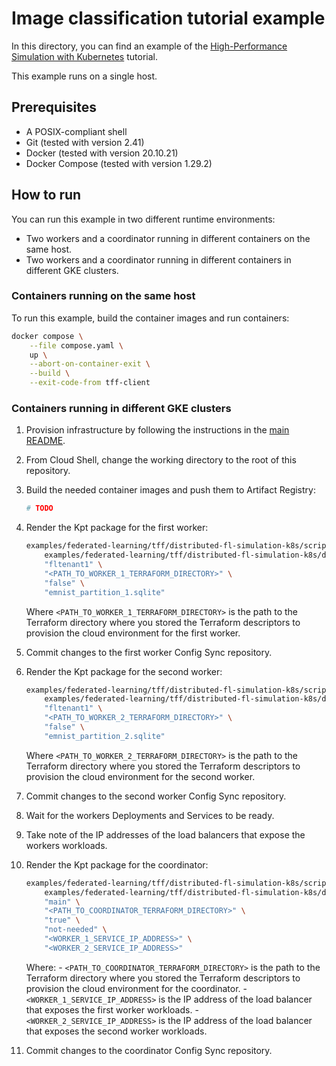 # Image classification tutorial example

In this directory, you can find an example of the
[High-Performance Simulation with Kubernetes](https://www.tensorflow.org/federated/tutorials/high_performance_simulation_with_kubernetes)
tutorial.

This example runs on a single host.

## Prerequisites

- A POSIX-compliant shell
- Git (tested with version 2.41)
- Docker (tested with version 20.10.21)
- Docker Compose (tested with version 1.29.2)

## How to run

You can run this example in two different runtime environments:

- Two workers and a coordinator running in different containers on the same host.
- Two workers and a coordinator running in different containers in different GKE clusters.

### Containers running on the same host

To run this example, build the container images and run containers:

```sh
docker compose \
    --file compose.yaml \
    up \
    --abort-on-container-exit \
    --build \
    --exit-code-from tff-client
```

### Containers running in different GKE clusters

1. Provision infrastructure by following the instructions in the [main README](../../../../README.md).
1. From Cloud Shell, change the working directory to the root of this repository.
1. Build the needed container images and push them to Artifact Registry:

    ```sh
    # TODO
    ```

1. Render the Kpt package for the first worker:

    ```sh
    examples/federated-learning/tff/distributed-fl-simulation-k8s/scripts/generate-example-tff-workload-descriptors.sh \
        examples/federated-learning/tff/distributed-fl-simulation-k8s/distributed-fl-workload-pkg \
        "fltenant1" \
        "<PATH_TO_WORKER_1_TERRAFORM_DIRECTORY>" \
        "false" \
        "emnist_partition_1.sqlite"
    ```

    Where `<PATH_TO_WORKER_1_TERRAFORM_DIRECTORY>` is the path to the Terraform
    directory where you stored the Terraform descriptors to provision the cloud
    environment for the first worker.

1. Commit changes to the first worker Config Sync repository.
1. Render the Kpt package for the second worker:

    ```sh
    examples/federated-learning/tff/distributed-fl-simulation-k8s/scripts/generate-example-tff-workload-descriptors.sh \
        examples/federated-learning/tff/distributed-fl-simulation-k8s/distributed-fl-workload-pkg \
        "fltenant1" \
        "<PATH_TO_WORKER_2_TERRAFORM_DIRECTORY>" \
        "false" \
        "emnist_partition_2.sqlite"
    ```

    Where `<PATH_TO_WORKER_2_TERRAFORM_DIRECTORY>` is the path to the Terraform
    directory where you stored the Terraform descriptors to provision the cloud
    environment for the second worker.

1. Commit changes to the second worker Config Sync repository.
1. Wait for the workers Deployments and Services to be ready.
1. Take note of the IP addresses of the load balancers that expose the workers
    workloads.
1. Render the Kpt package for the coordinator:

    ```sh
    examples/federated-learning/tff/distributed-fl-simulation-k8s/scripts/generate-example-tff-workload-descriptors.sh \
        examples/federated-learning/tff/distributed-fl-simulation-k8s/distributed-fl-workload-pkg \
        "main" \
        "<PATH_TO_COORDINATOR_TERRAFORM_DIRECTORY>" \
        "true" \
        "not-needed" \
        "<WORKER_1_SERVICE_IP_ADDRESS>" \
        "<WORKER_2_SERVICE_IP_ADDRESS>"
    ```

    Where:
        - `<PATH_TO_COORDINATOR_TERRAFORM_DIRECTORY>` is the path to the
            Terraform directory where you stored the Terraform descriptors to
            provision the cloud environment for the coordinator.
        - `<WORKER_1_SERVICE_IP_ADDRESS>` is the IP address of the load balancer
            that exposes the first worker workloads.
        - `<WORKER_2_SERVICE_IP_ADDRESS>` is the IP address of the load balancer
            that exposes the second worker workloads.

1. Commit changes to the coordinator Config Sync repository.
